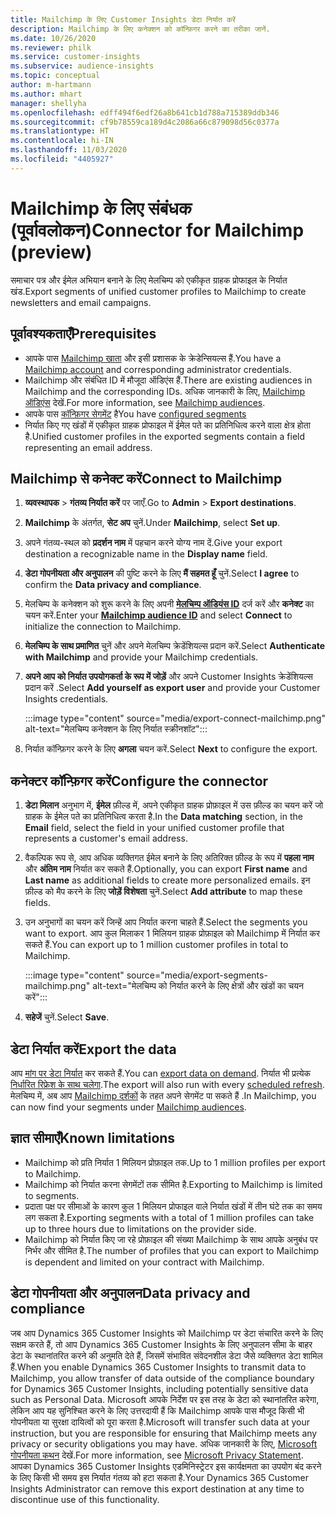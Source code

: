 ```yaml
---
title: Mailchimp के लिए Customer Insights डेटा निर्यात करें
description: Mailchimp के लिए कनेक्शन को कॉन्फ़िगर करने का तरीका जानें.
ms.date: 10/26/2020
ms.reviewer: philk
ms.service: customer-insights
ms.subservice: audience-insights
ms.topic: conceptual
author: m-hartmann
ms.author: mhart
manager: shellyha
ms.openlocfilehash: edff494f6edf26a8b641cb1d788a715389ddb346
ms.sourcegitcommit: cf9b78559ca189d4c2086a66c879098d56c0377a
ms.translationtype: HT
ms.contentlocale: hi-IN
ms.lasthandoff: 11/03/2020
ms.locfileid: "4405927"
---
```

# <a name="connector-for-mailchimp-preview"></a><span data-ttu-id="958b8-103">Mailchimp के लिए संबंधक (पूर्वावलोकन)</span><span class="sxs-lookup"><span data-stu-id="958b8-103">Connector for Mailchimp (preview)</span></span>

<span data-ttu-id="958b8-104">समाचार पत्र और ईमेल अभियान बनाने के लिए मेलचिम्प को एकीकृत ग्राहक प्रोफाइल के निर्यात खंड.</span><span class="sxs-lookup"><span data-stu-id="958b8-104">Export segments of unified customer profiles to Mailchimp to create newsletters and email campaigns.</span></span>

## <a name="prerequisites"></a><span data-ttu-id="958b8-105">पूर्वावश्यकताएँ</span><span class="sxs-lookup"><span data-stu-id="958b8-105">Prerequisites</span></span>

-   <span data-ttu-id="958b8-106">आपके पास [Mailchimp खाता](https://mailchimp.com/) और इसी प्रशासक के क्रेडेन्सियल्स हैं.</span><span class="sxs-lookup"><span data-stu-id="958b8-106">You have a [Mailchimp account](https://mailchimp.com/) and corresponding administrator credentials.</span></span>
-   <span data-ttu-id="958b8-107">Mailchimp और संबंधित ID में मौजूदा ऑडिएंस हैं.</span><span class="sxs-lookup"><span data-stu-id="958b8-107">There are existing audiences in Mailchimp and the corresponding IDs.</span></span> <span data-ttu-id="958b8-108">अधिक जानकारी के लिए, [Mailchimp ऑडिएंस](https://mailchimp.com/help/create-audience/) देखें.</span><span class="sxs-lookup"><span data-stu-id="958b8-108">For more information, see [Mailchimp audiences](https://mailchimp.com/help/create-audience/).</span></span>
-   <span data-ttu-id="958b8-109">आपके पास [कॉन्फ़िगर सेगमेंट](segments.md) है</span><span class="sxs-lookup"><span data-stu-id="958b8-109">You have [configured segments](segments.md)</span></span>
-   <span data-ttu-id="958b8-110">निर्यात किए गए खंडों में एकीकृत ग्राहक प्रोफाइल में ईमेल पते का प्रतिनिधित्व करने वाला क्षेत्र होता है.</span><span class="sxs-lookup"><span data-stu-id="958b8-110">Unified customer profiles in the exported segments contain a field representing an email address.</span></span>

## <a name="connect-to-mailchimp"></a><span data-ttu-id="958b8-111">Mailchimp से कनेक्ट करें</span><span class="sxs-lookup"><span data-stu-id="958b8-111">Connect to Mailchimp</span></span>

1. <span data-ttu-id="958b8-112">**व्यवस्थापक** > **गंतव्य निर्यात करें** पर जाएँ.</span><span class="sxs-lookup"><span data-stu-id="958b8-112">Go to **Admin** > **Export destinations**.</span></span>

1. <span data-ttu-id="958b8-113">**Mailchimp** के अंतर्गत, **सेट अप** चुनें.</span><span class="sxs-lookup"><span data-stu-id="958b8-113">Under **Mailchimp**, select **Set up**.</span></span>

1. <span data-ttu-id="958b8-114">अपने गंतव्य-स्थल को **प्रदर्शन नाम** में पहचान करने योग्य नाम दें.</span><span class="sxs-lookup"><span data-stu-id="958b8-114">Give your export destination a recognizable name in the **Display name** field.</span></span>

1. <span data-ttu-id="958b8-115">**डेटा गोपनीयता और अनुपालन** की पुष्टि करने के लिए **मैं सहमत हूँ** चुनें.</span><span class="sxs-lookup"><span data-stu-id="958b8-115">Select **I agree** to confirm the **Data privacy and compliance**.</span></span>

1. <span data-ttu-id="958b8-116">मेलचिम्प के कनेक्शन को शुरू करने के लिए अपनी **[मेलचिम्प ऑडियंस ID](https://mailchimp.com/help/find-audience-id/)** दर्ज करें और **कनेक्ट** का चयन करें.</span><span class="sxs-lookup"><span data-stu-id="958b8-116">Enter your **[Mailchimp audience ID](https://mailchimp.com/help/find-audience-id/)** and select **Connect** to initialize the connection to Mailchimp.</span></span>

1. <span data-ttu-id="958b8-117">**मेलचिम्प के साथ प्रमाणित** चुनें और अपने मेलचिम्प क्रेडेंशियल्स प्रदान करें.</span><span class="sxs-lookup"><span data-stu-id="958b8-117">Select **Authenticate with Mailchimp** and provide your Mailchimp credentials.</span></span>

1. <span data-ttu-id="958b8-118">**अपने आप को निर्यात उपयोगकर्ता के रूप में जोड़ें** और अपने Customer Insights क्रेडेंशियल्स प्रदान करें .</span><span class="sxs-lookup"><span data-stu-id="958b8-118">Select **Add yourself as export user** and provide your Customer Insights credentials.</span></span>

   :::image type="content" source="media/export-connect-mailchimp.png" alt-text="मेलचिम्प कनेक्शन के लिए निर्यात स्क्रीनशॉट":::

1. <span data-ttu-id="958b8-120">निर्यात कॉन्फ़िगर करने के लिए **अगला** चयन करें.</span><span class="sxs-lookup"><span data-stu-id="958b8-120">Select **Next** to configure the export.</span></span>

## <a name="configure-the-connector"></a><span data-ttu-id="958b8-121">कनेक्टर कॉन्फ़िगर करें</span><span class="sxs-lookup"><span data-stu-id="958b8-121">Configure the connector</span></span>

1. <span data-ttu-id="958b8-122">**डेटा मिलान** अनुभाग में, **ईमेल** फ़ील्ड में, अपने एकीकृत ग्राहक प्रोफ़ाइल में उस फ़ील्ड का चयन करें जो ग्राहक के ईमेल पते का प्रतिनिधित्व करता है.</span><span class="sxs-lookup"><span data-stu-id="958b8-122">In the **Data matching** section, in the **Email** field, select the field in your unified customer profile that represents a customer's email address.</span></span> 

1. <span data-ttu-id="958b8-123">वैकल्पिक रूप से, आप अधिक व्यक्तिगत ईमेल बनाने के लिए अतिरिक्त फ़ील्ड के रूप में **पहला नाम** और **अंतिम नाम** निर्यात कर सकते हैं.</span><span class="sxs-lookup"><span data-stu-id="958b8-123">Optionally, you can export **First name** and **Last name** as additional fields to create more personalized emails.</span></span> <span data-ttu-id="958b8-124">इन फ़ील्ड को मैप करने के लिए **जोड़ें विशेषता** चुनें.</span><span class="sxs-lookup"><span data-stu-id="958b8-124">Select **Add attribute** to map these fields.</span></span>

1. <span data-ttu-id="958b8-125">उन अनुभागों का चयन करें जिन्हें आप निर्यात करना चाहते हैं.</span><span class="sxs-lookup"><span data-stu-id="958b8-125">Select the segments you want to export.</span></span> <span data-ttu-id="958b8-126">आप कुल मिलाकर 1 मिलियन ग्राहक प्रोफ़ाइल को Mailchimp में निर्यात कर सकते हैं.</span><span class="sxs-lookup"><span data-stu-id="958b8-126">You can export up to 1 million customer profiles in total to Mailchimp.</span></span>

   :::image type="content" source="media/export-segments-mailchimp.png" alt-text="मेलचिम्प को निर्यात करने के लिए क्षेत्रों और खंडों का चयन करें":::

1. <span data-ttu-id="958b8-128">**सहेजें** चुनें.</span><span class="sxs-lookup"><span data-stu-id="958b8-128">Select **Save**.</span></span>

## <a name="export-the-data"></a><span data-ttu-id="958b8-129">डेटा निर्यात करें</span><span class="sxs-lookup"><span data-stu-id="958b8-129">Export the data</span></span>

<span data-ttu-id="958b8-130">आप [मांग पर डेटा निर्यात](export-destinations.md) कर सकते हैं.</span><span class="sxs-lookup"><span data-stu-id="958b8-130">You can [export data on demand](export-destinations.md).</span></span> <span data-ttu-id="958b8-131">निर्यात भी प्रत्येक [निर्धारित रिफ्रेश के साथ चलेगा](system.md#schedule-tab).</span><span class="sxs-lookup"><span data-stu-id="958b8-131">The export will also run with every [scheduled refresh](system.md#schedule-tab).</span></span> <span data-ttu-id="958b8-132">मेलचिम्प में, अब आप [Mailchimp दर्शकों](https://mailchimp.com/help/create-audience/) के तहत अपने सेगमेंट पा सकते हैं .</span><span class="sxs-lookup"><span data-stu-id="958b8-132">In Mailchimp, you can now find your segments under [Mailchimp audiences](https://mailchimp.com/help/create-audience/).</span></span>

## <a name="known-limitations"></a><span data-ttu-id="958b8-133">ज्ञात सीमाएँ</span><span class="sxs-lookup"><span data-stu-id="958b8-133">Known limitations</span></span>

- <span data-ttu-id="958b8-134">Mailchimp को प्रति निर्यात 1 मिलियन प्रोफ़ाइल तक.</span><span class="sxs-lookup"><span data-stu-id="958b8-134">Up to 1 million profiles per export to Mailchimp.</span></span>
- <span data-ttu-id="958b8-135">Mailchimp को निर्यात करना सेगमेंटों तक सीमित है.</span><span class="sxs-lookup"><span data-stu-id="958b8-135">Exporting to Mailchimp is limited to segments.</span></span>
- <span data-ttu-id="958b8-136">प्रदाता पक्ष पर सीमाओं के कारण कुल 1 मिलियन प्रोफाइल वाले निर्यात खंडों में तीन घंटे तक का समय लग सकता है.</span><span class="sxs-lookup"><span data-stu-id="958b8-136">Exporting segments with a total of 1 million profiles can take up to three hours due to limitations on the provider side.</span></span> 
- <span data-ttu-id="958b8-137">Mailchimp को निर्यात किए जा रहे प्रोफ़ाइल की संख्या Mailchimp के साथ आपके अनुबंध पर निर्भर और सीमित है.</span><span class="sxs-lookup"><span data-stu-id="958b8-137">The number of profiles that you can export to Mailchimp is dependent and limited on your contract with Mailchimp.</span></span>

## <a name="data-privacy-and-compliance"></a><span data-ttu-id="958b8-138">डेटा गोपनीयता और अनुपालन</span><span class="sxs-lookup"><span data-stu-id="958b8-138">Data privacy and compliance</span></span>

<span data-ttu-id="958b8-139">जब आप Dynamics 365 Customer Insights को Mailchimp पर डेटा संचारित करने के लिए सक्षम करते हैं, तो आप Dynamics 365 Customer Insights के लिए अनुपालन सीमा के बाहर डेटा के स्थानांतरित करने की अनुमति देते हैं, जिसमें संभावित संवेदनशील डेटा जैसे व्यक्तिगत डेटा शामिल हैं.</span><span class="sxs-lookup"><span data-stu-id="958b8-139">When you enable Dynamics 365 Customer Insights to transmit data to Mailchimp, you allow transfer of data outside of the compliance boundary for Dynamics 365 Customer Insights, including potentially sensitive data such as Personal Data.</span></span> <span data-ttu-id="958b8-140">Microsoft आपके निर्देश पर इस तरह के डेटा को स्थानांतरित करेगा, लेकिन आप यह सुनिश्चित करने के लिए उत्तरदायी हैं कि Mailchimp आपके पास मौजूद किसी भी गोपनीयता या सुरक्षा दायित्वों को पूरा करता है.</span><span class="sxs-lookup"><span data-stu-id="958b8-140">Microsoft will transfer such data at your instruction, but you are responsible for ensuring that Mailchimp meets any privacy or security obligations you may have.</span></span> <span data-ttu-id="958b8-141">अधिक जानकारी के लिए, [Microsoft गोपनीयता कथन](https://go.microsoft.com/fwlink/?linkid=396732) देखें.</span><span class="sxs-lookup"><span data-stu-id="958b8-141">For more information, see [Microsoft Privacy Statement](https://go.microsoft.com/fwlink/?linkid=396732).</span></span>
<span data-ttu-id="958b8-142">आपका Dynamics 365 Customer Insights एडमिनिस्ट्रेटर इस कार्यक्षमता का उपयोग बंद करने के लिए किसी भी समय इस निर्यात गंतव्य को हटा सकता है.</span><span class="sxs-lookup"><span data-stu-id="958b8-142">Your Dynamics 365 Customer Insights Administrator can remove this export destination at any time to discontinue use of this functionality.</span></span>
